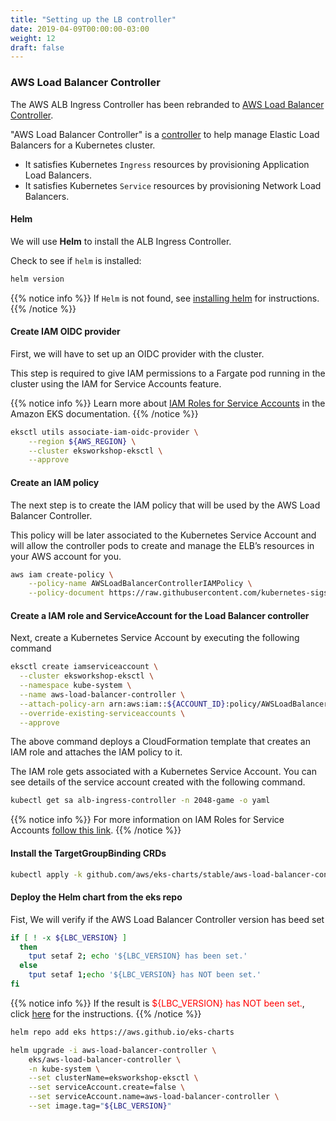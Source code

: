 ```yaml
---
title: "Setting up the LB controller"
date: 2019-04-09T00:00:00-03:00
weight: 12
draft: false
---
```


### AWS Load Balancer Controller

The AWS ALB Ingress Controller has been rebranded to [AWS Load Balancer Controller](https://github.com/kubernetes-sigs/aws-load-balancer-controller).

"AWS Load Balancer Controller" is a [controller](https://kubernetes.io/docs/concepts/architecture/controller/) to help manage Elastic Load Balancers for a Kubernetes cluster.

* It satisfies Kubernetes `Ingress` resources by provisioning Application Load Balancers.
* It satisfies Kubernetes `Service` resources by provisioning Network Load Balancers.

#### Helm

We will use **Helm** to install the ALB Ingress Controller.

Check to see if `helm` is installed:

```bash
helm version
```

{{% notice info %}}
If `Helm` is not found, see [installing helm](/beginner/060_helm/helm_intro/install/index.html) for instructions.
{{% /notice %}}

#### Create IAM OIDC provider

First, we will have to set up an OIDC provider with the cluster.

This step is required to give IAM permissions to a Fargate pod running in the cluster using the IAM for Service Accounts feature.

{{% notice info %}}
Learn more about [IAM Roles for Service Accounts](https://docs.aws.amazon.com/eks/latest/userguide/iam-roles-for-service-accounts.html) in the Amazon EKS documentation.
{{% /notice %}}

```bash
eksctl utils associate-iam-oidc-provider \
    --region ${AWS_REGION} \
    --cluster eksworkshop-eksctl \
    --approve
```

#### Create an IAM policy

The next step is to create the IAM policy that will be used by the AWS Load Balancer Controller.

This policy will be later associated to the Kubernetes Service Account and will allow the controller pods to create and manage the ELB’s resources in your AWS account for you.

```bash
aws iam create-policy \
    --policy-name AWSLoadBalancerControllerIAMPolicy \
    --policy-document https://raw.githubusercontent.com/kubernetes-sigs/aws-load-balancer-controller/main/docs/install/iam_policy.json
```

#### Create a IAM role and ServiceAccount for the Load Balancer controller

Next, create a Kubernetes Service Account by executing the following command

```bash
eksctl create iamserviceaccount \
  --cluster eksworkshop-eksctl \
  --namespace kube-system \
  --name aws-load-balancer-controller \
  --attach-policy-arn arn:aws:iam::${ACCOUNT_ID}:policy/AWSLoadBalancerControllerIAMPolicy \
  --override-existing-serviceaccounts \
  --approve
```

The above command deploys a CloudFormation template that creates an IAM role and attaches the IAM policy to it.

The IAM role gets associated with a Kubernetes Service Account. You can see details of the service account created with the following command.

```bash
kubectl get sa alb-ingress-controller -n 2048-game -o yaml
```

{{% notice info %}}
For more information on IAM Roles for Service Accounts [follow this link](/beginner/110_irsa/).
{{% /notice %}}

#### Install the TargetGroupBinding CRDs

```bash
kubectl apply -k github.com/aws/eks-charts/stable/aws-load-balancer-controller//crds?ref=master
```

#### Deploy the Helm chart from the eks repo

Fist, We will verify if the AWS Load Balancer Controller version has beed set

```bash
if [ ! -x ${LBC_VERSION} ]
  then
    tput setaf 2; echo '${LBC_VERSION} has been set.'
  else
    tput setaf 1;echo '${LBC_VERSION} has NOT been set.'
fi
```

{{% notice info %}}
If the result is <span style="color:red">${LBC_VERSION} has NOT been set.</span>, click [here](/020_prerequisites/k8stools/#set-the-aws-load-balancer-controller-version) for the instructions.
{{% /notice %}}

```bash
helm repo add eks https://aws.github.io/eks-charts

helm upgrade -i aws-load-balancer-controller \
    eks/aws-load-balancer-controller \
    -n kube-system \
    --set clusterName=eksworkshop-eksctl \
    --set serviceAccount.create=false \
    --set serviceAccount.name=aws-load-balancer-controller \
    --set image.tag="${LBC_VERSION}"
```
